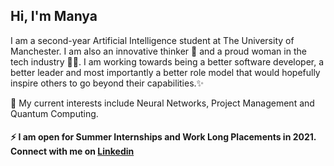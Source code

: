 ## Hi, I'm Manya
I am a second-year Artificial Intelligence student at The University of Manchester. I am also an innovative thinker 🚀 and a proud woman in the tech industry 👩‍💻. I am working towards being a better software developer, a better leader and most importantly a better role model that would hopefully inspire others to go beyond their capabilities.✨ 

🔭 My current interests include Neural Networks, Project Management and Quantum Computing. 

#### ⚡ I am open for Summer Internships and Work Long Placements in 2021. Connect with me on [Linkedin](https://www.linkedin.com/in/manya-girdhar/)

<!--
**manya-girdhar/manya-girdhar** is a ✨ _special_ ✨ repository because its `README.md` (this file) appears on your GitHub profile.

Here are some ideas to get you started:

- 🔭 I’m currently working on ...
- 🌱 I’m currently learning ...
- 👯 I’m looking to collaborate on ...
- 🤔 I’m looking for help with ...
- 💬 Ask me about ...
- 📫 How to reach me: ...
- 😄 Pronouns: ...
- ⚡ Fun fact: ...
-->
